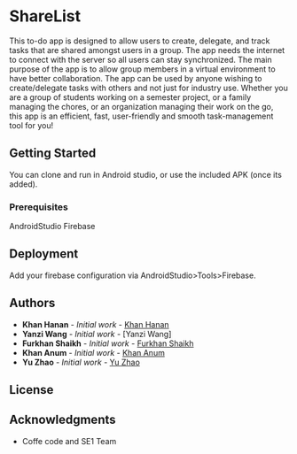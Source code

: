 # ShareList

This to-do app is designed to allow users to create, delegate, and track tasks that are shared
amongst users in a group. The app needs the internet to connect with the server so all users
can stay synchronized. The main purpose of the app is to allow group members in a virtual environment
to have better collaboration. The app can be used by anyone wishing to create/delegate tasks
with others and not just for industry use. Whether you are a group of students working on a semester
project, or a family managing the chores, or an organization managing their work on the go, this app
is an efficient, fast, user-friendly and smooth task-management tool for you!

## Getting Started

You can clone and run in Android studio, or use the included APK (once its added).

### Prerequisites

AndroidStudio
Firebase

## Deployment

Add your firebase configuration via AndroidStudio>Tools>Firebase.

## Authors

* **Khan Hanan** - *Initial work* - [Khan Hanan](https://github.com/hannankhan888)
* **Yanzi Wang** - *Initial work* - [Yanzi Wang]
* **Furkhan Shaikh** - *Initial work* - [Furkhan Shaikh](https://github.com/FurkhanShaikh)
* **Khan Anum** - *Initial work* - [Khan Anum](https://github.com/anumkhan94)
* **Yu Zhao** - *Initial work* - [Yu Zhao](https://github.com/zhaoyufrank)

## License



## Acknowledgments

* Coffe code and SE1 Team
